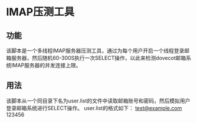 # IMAP压测工具
## 功能
该脚本是一个多线程IMAP服务器压测工具，通过为每个用户开启一个线程登录邮箱服务器，然后随机60-300S执行一次SELECT操作，以此来检测dovecot邮箱系统IMAP服务器的并发连接上限。

## 用法
该脚本从一个同目录下名为user.list的文件中读取邮箱账号和密码，然后模拟用户登录邮箱系统进行SELECT操作。
user.list的格式如下：
test@example.com	123456

